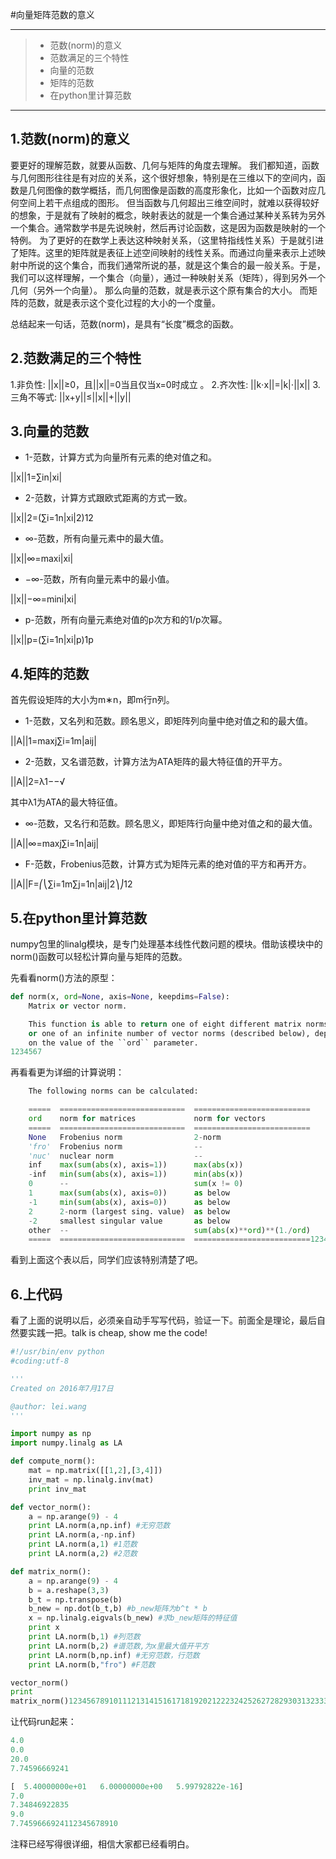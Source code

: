 #向量矩阵范数的意义

---

> * 范数(norm)的意义
> * 范数满足的三个特性
> * 向量的范数
> * 矩阵的范数
> * 在python里计算范数

---

## 1.范数(norm)的意义

要更好的理解范数，就要从函数、几何与矩阵的角度去理解。 
我们都知道，函数与几何图形往往是有对应的关系，这个很好想象，特别是在三维以下的空间内，函数是几何图像的数学概括，而几何图像是函数的高度形象化，比如一个函数对应几何空间上若干点组成的图形。 
但当函数与几何超出三维空间时，就难以获得较好的想象，于是就有了映射的概念，映射表达的就是一个集合通过某种关系转为另外一个集合。通常数学书是先说映射，然后再讨论函数，这是因为函数是映射的一个特例。 
为了更好的在数学上表达这种映射关系，（这里特指线性关系）于是就引进了矩阵。这里的矩阵就是表征上述空间映射的线性关系。而通过向量来表示上述映射中所说的这个集合，而我们通常所说的基，就是这个集合的最一般关系。于是，我们可以这样理解，一个集合（向量），通过一种映射关系（矩阵），得到另外一个几何（另外一个向量）。 
那么向量的范数，就是表示这个原有集合的大小。 
而矩阵的范数，就是表示这个变化过程的大小的一个度量。

总结起来一句话，范数(norm)，是具有“长度”概念的函数。

## 2.范数满足的三个特性

1.非负性: ||x||≥0，且||x||=0当且仅当x=0时成立 。 
2.齐次性: ||k⋅x||=|k|⋅||x|| 
3.三角不等式: ||x+y||≤||x||+||y||

## 3.向量的范数

* 1-范数，计算方式为向量所有元素的绝对值之和。 

||x||1=∑in|xi|

* 2-范数，计算方式跟欧式距离的方式一致。 

||x||2=(∑i=1n|xi|2)12

* ∞-范数，所有向量元素中的最大值。 

||x||∞=maxi|xi|

* −∞-范数，所有向量元素中的最小值。 

||x||−∞=mini|xi|

* p-范数，所有向量元素绝对值的p次方和的1/p次幂。 

||x||p=(∑i=1n|xi|p)1p

## 4.矩阵的范数

首先假设矩阵的大小为m∗n，即m行n列。

* 1-范数，又名列和范数。顾名思义，即矩阵列向量中绝对值之和的最大值。 

||A||1=maxj∑i=1m|aij|

* 2-范数，又名谱范数，计算方法为ATA矩阵的最大特征值的开平方。 

||A||2=λ1−−√

其中λ1为ATA的最大特征值。

* ∞-范数，又名行和范数。顾名思义，即矩阵行向量中绝对值之和的最大值。 

||A||∞=maxj∑i=1n|aij|

* F-范数，Frobenius范数，计算方式为矩阵元素的绝对值的平方和再开方。 

||A||F=⎛⎝∑i=1m∑j=1n|aij|2⎞⎠12

## 5.在python里计算范数

numpy包里的linalg模块，是专门处理基本线性代数问题的模块。借助该模块中的norm()函数可以轻松计算向量与矩阵的范数。

先看看norm()方法的原型：

```python
def norm(x, ord=None, axis=None, keepdims=False):
    Matrix or vector norm.

    This function is able to return one of eight different matrix norms,
    or one of an infinite number of vector norms (described below), depending
    on the value of the ``ord`` parameter.
1234567
```

再看看更为详细的计算说明：

```python
    The following norms can be calculated:

    =====  ============================  ==========================
    ord    norm for matrices             norm for vectors
    =====  ============================  ==========================
    None   Frobenius norm                2-norm
    'fro'  Frobenius norm                --
    'nuc'  nuclear norm                  --
    inf    max(sum(abs(x), axis=1))      max(abs(x))
    -inf   min(sum(abs(x), axis=1))      min(abs(x))
    0      --                            sum(x != 0)
    1      max(sum(abs(x), axis=0))      as below
    -1     min(sum(abs(x), axis=0))      as below
    2      2-norm (largest sing. value)  as below
    -2     smallest singular value       as below
    other  --                            sum(abs(x)**ord)**(1./ord)
    =====  ============================  ==========================1234567891011121314151617
```

看到上面这个表以后，同学们应该特别清楚了吧。

## 6.上代码

看了上面的说明以后，必须亲自动手写写代码，验证一下。前面全是理论，最后自然要实践一把。talk is cheap, show me the code!

```python
#!/usr/bin/env python
#coding:utf-8

'''
Created on 2016年7月17日

@author: lei.wang
'''

import numpy as np
import numpy.linalg as LA

def compute_norm():
    mat = np.matrix([[1,2],[3,4]])
    inv_mat = np.linalg.inv(mat)
    print inv_mat

def vector_norm():
    a = np.arange(9) - 4
    print LA.norm(a,np.inf) #无穷范数
    print LA.norm(a,-np.inf)
    print LA.norm(a,1) #1范数
    print LA.norm(a,2) #2范数

def matrix_norm():
    a = np.arange(9) - 4
    b = a.reshape(3,3)
    b_t = np.transpose(b)
    b_new = np.dot(b_t,b) #b_new矩阵为b^t * b
    x = np.linalg.eigvals(b_new) #求b_new矩阵的特征值
    print x
    print LA.norm(b,1) #列范数
    print LA.norm(b,2) #谱范数,为x里最大值开平方
    print LA.norm(b,np.inf) #无穷范数，行范数
    print LA.norm(b,"fro") #F范数

vector_norm()
print 
matrix_norm()123456789101112131415161718192021222324252627282930313233343536373839
```

让代码run起来：

```python
4.0
0.0
20.0
7.74596669241

[  5.40000000e+01   6.00000000e+00   5.99792822e-16]
7.0
7.34846922835
9.0
7.7459666924112345678910
```

注释已经写得很详细，相信大家都已经看明白。
